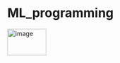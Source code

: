 # ML_programming

<img width="88" height="60" alt="image" src="https://github.com/user-attachments/assets/3eb5cde6-8833-44c0-ac22-15b9d300ccfd" />
